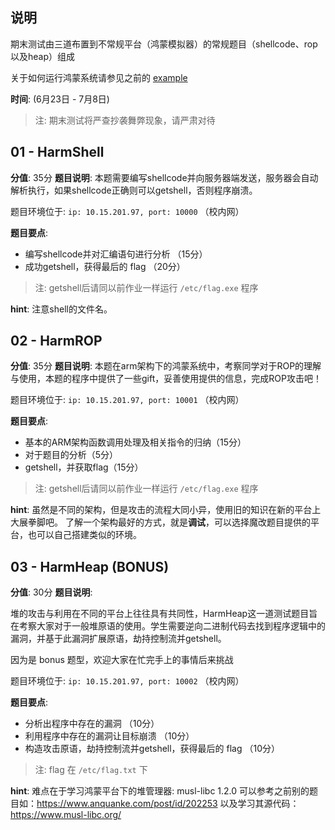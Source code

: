 ## 说明

期末测试由三道布置到不常规平台（鸿蒙模拟器）的常规题目（shellcode、rop以及heap）组成

关于如何运行鸿蒙系统请参见之前的 [example](https://gitee.com/zjuicsr/ssec21spring-stu/wikis/harmony%20example?sort_id=4107529)

**时间**: (6月23日 - 7月8日)

> 注: 期末测试将严查抄袭舞弊现象，请严肃对待

## 01 - HarmShell

**分值**: 35分
**题目说明**: 
本题需要编写shellcode并向服务器端发送，服务器会自动解析执行，如果shellcode正确则可以getshell，否则程序崩溃。

题目环境位于: `ip: 10.15.201.97, port: 10000` （校内网）

**题目要点**: 
- 编写shellcode并对汇编语句进行分析 （15分）
- 成功getshell，获得最后的 flag （20分）

> 注: getshell后请同以前作业一样运行 `/etc/flag.exe` 程序

**hint**: 
注意shell的文件名。

## 02 - HarmROP

**分值**: 35分
**题目说明**: 本题在arm架构下的鸿蒙系统中，考察同学对于ROP的理解与使用，本题的程序中提供了一些gift，妥善使用提供的信息，完成ROP攻击吧！

题目环境位于: `ip: 10.15.201.97, port: 10001` （校内网）

**题目要点**: 
- 基本的ARM架构函数调用处理及相关指令的归纳（15分）
- 对于题目的分析（5分）
- getshell，并获取flag（15分）

> 注: getshell后请同以前作业一样运行 `/etc/flag.exe` 程序

**hint**:
虽然是不同的架构，但是攻击的流程大同小异，使用旧的知识在新的平台上大展拳脚吧。
了解一个架构最好的方式，就是**调试**，可以选择魔改题目提供的平台，也可以自己搭建类似的环境。

## 03 - HarmHeap (BONUS)

**分值**: 30分
**题目说明**: 

堆的攻击与利用在不同的平台上往往具有共同性，HarmHeap这一道测试题目旨在考察大家对于一般堆原语的使用。学生需要逆向二进制代码去找到程序逻辑中的漏洞，并基于此漏洞扩展原语，劫持控制流并getshell。

因为是 bonus 题型，欢迎大家在忙完手上的事情后来挑战

题目环境位于: `ip: 10.15.201.97, port: 10002` （校内网）

**题目要点**:

- 分析出程序中存在的漏洞 （10分）
- 利用程序中存在的漏洞让目标崩溃 （10分）
- 构造攻击原语，劫持控制流并getshell，获得最后的 flag （10分）

> 注: flag 在 `/etc/flag.txt` 下

**hint**:
难点在于学习鸿蒙平台下的堆管理器: musl-libc 1.2.0
可以参考之前别的题目如：https://www.anquanke.com/post/id/202253
以及学习其源代码：https://www.musl-libc.org/


